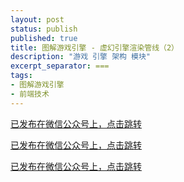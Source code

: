 ```yaml
---
layout: post
status: publish
published: true
title: 图解游戏引擎 - 虚幻引擎渲染管线（2）
description: "游戏 引擎 架构 模块"
excerpt_separator: ===
tags:
- 图解游戏引擎
- 前端技术
---
```


[已发布在微信公众号上，点击跳转](https://mp.weixin.qq.com/s/6WH-OVBVu__K0abPstJpuw)

[已发布在微信公众号上，点击跳转](https://mp.weixin.qq.com/s/6WH-OVBVu__K0abPstJpuw)

[已发布在微信公众号上，点击跳转](https://mp.weixin.qq.com/s/6WH-OVBVu__K0abPstJpuw)

